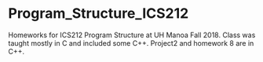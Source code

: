 # Program_Structure_ICS212
Homeworks for ICS212 Program Structure at UH Manoa Fall 2018.
Class was taught mostly in C and included some C++.
Project2 and homework 8 are in C++.
